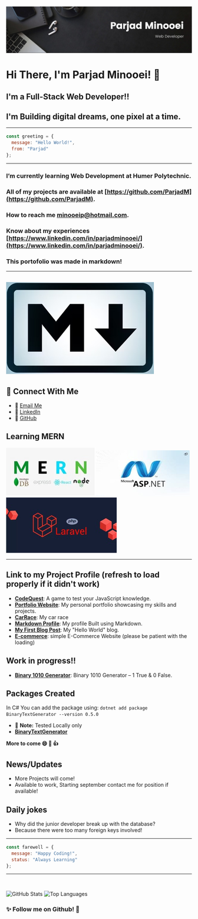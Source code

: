 ![Banner](./Banner.jpg)

# Hi There, I'm Parjad Minooei! 👋
## I'm a Full-Stack Web Developer!!
## I'm Building digital dreams, one pixel at a time.

---
```javascript
const greeting = {
  message: "Hello World!",
  from: "Parjad"
};
```
---

### I’m currently learning **Web Development at Humer Polytechnic**.
### All of my projects are available at [https://github.com/ParjadM](https://github.com/ParjadM).
### How to reach me **minooeip@hotmail.com**.
### Know about my experiences [https://www.linkedin.com/in/parjadminooei/](https://www.linkedin.com/in/parjadminooei/).
### This portofolio was made in markdown!
---
![Leetcode](./markdown.jpg)
---

## 🔗 Connect With Me
* 📧 [Email Me](mailto:minooeip@hotmail.com)
* 💼 [LinkedIn](https://www.linkedin.com/in/parjadminooei/)
* 🐙 [GitHub](https://github.com/ParjadM)

## Learning MERN
![MERN FULL-STACK](./MERN.jpg)
![ASP.Net](./asp.jpg)
![Laravel](./Laravel.jpg)


---
## Link to my Project Profile (refresh to load properly if it didn't work)
* **[CodeQuest](https://parjadm.github.io/CodeQuest/)**: A game to test your JavaScript knowledge.
* **[Portfolio Website](https://parjadm.github.io/Portfolio/)**: My personal portfolio showcasing my skills and projects. 
* **[CarRace](https://parjadm.github.io/CSS-Animation/)**: My car race
* **[Markdown Profile](https://parjadm.github.io/markdown-portfolio/)**: My profile Built using Markdown.
* **[My First Blog Post](https://parjadm.github.io/blog-post/)**: My "Hello World" blog.
* **[E-commerce](https://simple-e-commerce-s3aj.onrender.com/)**: simple E-Commerce Website (please be patient with the loading)

## Work in progress!!
* **[Binary 1010 Generator](http://binary1010generator.somee.com/)**: Binary 1010 Generator – 1 True & 0 False.


## Packages Created

In C# You can add the package using: ``dotnet add package BinaryTextGenerator --version 0.5.0``
* :memo: **Note:** Tested Locally only
* **[BinaryTextGenerator](https://www.nuget.org/packages/BinaryTextGenerator)**


**More to come 😄 🚀 👍**

## News/Updates
* More Projects will come!
* Available to work, Starting september contact me for position if available!


## Daily jokes
* Why did the junior developer break up with the database?
* Because there were too many foreign keys involved!



---
```javascript
const farewell = {
  message: "Happy Coding!",
  status: "Always Learning"
};
```
---

<img src="https://komarev.com/ghpvc/?username=ParjadM&style=flat-square&color=blue" alt=""/>

![GitHub Stats](https://github-readme-stats.vercel.app/api?username=ParjadM&show_icons=true&theme=radical)
![Top Languages](https://github-readme-stats.vercel.app/api/top-langs/?username=ParjadM&layout=compact)




### ✨ Follow me on Github! 👋


